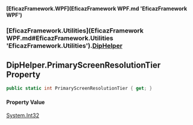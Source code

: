 #### [EficazFramework.WPF](EficazFramework WPF.md 'EficazFramework WPF')
### [EficazFramework.Utilities](EficazFramework WPF.md#EficazFramework.Utilities 'EficazFramework.Utilities').[DipHelper](EficazFramework.Utilities/DipHelper.md 'EficazFramework.Utilities.DipHelper')

## DipHelper.PrimaryScreenResolutionTier Property

```csharp
public static int PrimaryScreenResolutionTier { get; }
```

#### Property Value
[System.Int32](https://docs.microsoft.com/en-us/dotnet/api/System.Int32 'System.Int32')